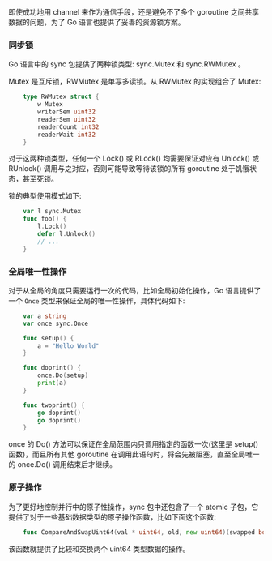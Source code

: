 
即使成功地用 channel 来作为通信手段，还是避免不了多个 goroutine 之间共享数据的问题，为了 Go 语言也提供了妥善的资源锁方案。


### 同步锁

Go 语言中的 sync 包提供了两种锁类型: sync.Mutex 和 sync.RWMutex 。

Mutex 是互斥锁，RWMutex 是单写多读锁。从 RWMutex 的实现组合了 Mutex:
```go
    type RWMutex struct {
        w Mutex
        writerSem uint32
        readerSem uint32
        readerCount int32
        readerWait int32
    }
```

对于这两种锁类型，任何一个 Lock() 或 RLock() 均需要保证对应有 Unlock() 或 RUnlock() 调用与之对应，否则可能导致等待该锁的所有 goroutine 处于饥饿状态，甚至死锁。

锁的典型使用模式如下:
```go
    var l sync.Mutex
    func foo() {
        l.Lock()
        defer l.Unlock()
        // ...
    }
```


### 全局唯一性操作

对于从全局的角度只需要运行一次的代码，比如全局初始化操作，Go 语言提供了一个 `Once` 类型来保证全局的唯一性操作，具体代码如下:
```go
    var a string
    var once sync.Once

    func setup() {
        a = "Hello World"
    }

    func doprint() {
        once.Do(setup)
        print(a)
    }

    func twoprint() {
        go doprint()
        go doprint()
    }
```
once 的 Do() 方法可以保证在全局范围内只调用指定的函数一次(这里是 setup() 函数)，而且所有其他 goroutine 在调用此语句时，将会先被阻塞，直至全局唯一的 once.Do() 调用结束后才继续。


### 原子操作

为了更好地控制并行中的原子性操作，sync 包中还包含了一个 atomic 子包，它提供了对于一些基础数据类型的原子操作函数，比如下面这个函数:
```go
    func CompareAndSwapUint64(val * uint64, old, new uint64)(swapped bool)
```
该函数就提供了比较和交换两个 uint64 类型数据的操作。

